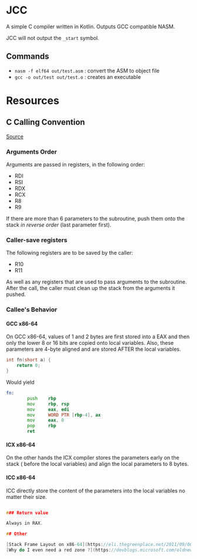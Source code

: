 # JCC

A simple C compiler written in Kotlin.
Outputs GCC compatible NASM.

JCC will not output the `_start` symbol.

## Commands

- `nasm -f elf64 out/test.asm` : convert the ASM to object file
- `gcc -o out/test out/test.o` : creates an executable

# Resources

## C Calling Convention

[Source](https://aaronbloomfield.github.io/pdr/book/x86-64bit-ccc-chapter.pdf)

### Arguments Order

Arguments are passed in registers, in the following order:

- RDI
- RSI
- RDX
- RCX
- R8
- R9

If there are more than 6 parameters to the subroutine, push them onto the stack
*in reverse order* (last parameter first).

### Caller-save registers

The following registers are to be saved by the caller:

- R10
- R11

As well as any registers that are used to pass arguments to the subroutine.
After the call, the caller must clean up the stack from the arguments it pushed.

### Callee's Behavior

#### GCC x86-64

On GCC x86-64, values of 1 and 2 bytes are first stored into a EAX and then
only the lower 8 or 16 bits are copied onto local variables.
Also, these parameters are 4-byte aligned and are stored AFTER the local
variables.

```c
int fn(short a) {
    return 0;
}
```

Would yield

```asm
fn:
        push    rbp
        mov     rbp, rsp
        mov     eax, edi
        mov     WORD PTR [rbp-4], ax
        mov     eax, 0
        pop     rbp
        ret
```

#### ICX x86-64

On the other hands the ICX compiler stores the parameters early on the stack (
before the local variables) and align the local parameters to 8 bytes.

#### ICC x86-64

ICC directly store the content of the parameters into the local variables no
matter their size.

```c

### Return value

Always in RAX.

## Other

[Stack Frame Layout on x86-64](https://eli.thegreenplace.net/2011/09/06/stack-frame-layout-on-x86-64)
[Why do I even need a red zone ?](https://devblogs.microsoft.com/oldnewthing/20190111-00/?p=100685)